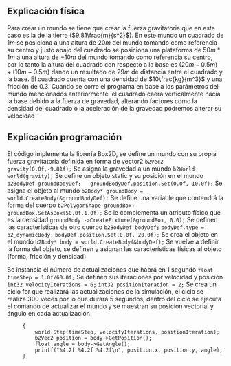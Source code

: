 ## Explicación física
Para crear un mundo se tiene que crear la fuerza gravitatoria que en este caso es la de la tierra ($9.81\frac{m}{s^2}$). 
En este mundo un cuadrado de $1m$ se posiciona a una altura de $20m$ del mundo tomando como referencia su centro y justo abajo del cuadrado se posiciona una plataforma de $50m*1m$ a una altura de $-10m$ del mundo tomando como referencia su centro, por lo tanto la altura del cuadrado con respecto a la base es $(20m-0.5m)+(10m-0.5m)$ dando un resultado de $29m$ de distancia entre el cuadrado y la base.
El cuadrado cuenta con una densidad de $10\frac{kg}{m^3}$ y una fricción de $0.3$.
Cuando se corre el programa en base a los parámetros del mundo mencionados anteriormente, el cuadrado caerá verticalmente hacia la base debido a la fuerza de gravedad, alterando factores como la densidad del cuadrado o la aceleración de la gravedad podremos alterar su velocidad 


## Explicación programación
El código implementa la librería Box2D, se define un mundo con su propia fuerza gravitatoria definida en forma de vector2
```b2Vec2 gravity(0.0f,-9.81f);``` 
Se asigna la gravedad a un mundo
```b2World world(gravity);``` 
Se define un objeto static y su posición en el mundo
```b2BodyDef groundBodyDef;   groundBodyDef.position.Set(0.0f,-10.0f);```
Se asigna el objeto al mundo
```b2Body* groundBody = world.CreateBody(&groundBodyDef);```
Se define una variable que contendrá la forma del cuerpo
```b2PolygonShape groundBox;```
```groundBox.SetAsBox(50.0f,1.0f);```
Se le complementa un atributo físico que es la densidad
```groundBody ->CreateFixture(&groundBox, 0.0);```
Se definen las características de otro cuerpo
```b2BodyDef bodyDef;```
```bodyDef.type = b2_dynamicBody;```
```bodyDef.position.Set(0.0f, 20.0f);```
Se crea el objeto en el mundo
```b2Body* body = world.CreateBody(&bodyDef);```
Se vuelve a definir la forma del objeto, se definen y asignan las características físicas al objeto (forma, fricción y densidad)

Se instancia el número de actualizaciones que habrá en 1 segundo
```float timeStep = 1.0f/60.0f;```
Se definen sus iteraciones por velocidad y posición
```int32 velocityIterations = 6;```
```int32 positionIteration = 2;```
Se crea un ciclo for que realizará las actualizaciones de la simulación, el ciclo se realiza 300 veces por lo que durará 5 segundos, dentro del ciclo se ejecuta el comando de actualizar el mundo y se muestran su posicion vectorial y ángulo en cada actualización 
```for(int32 i = 0; i < 300; ++i) 
     { 
         world.Step(timeStep, velocityIterations, positionIteration); 
         b2Vec2 position = body->GetPosition(); 
         float angle = body->GetAngle(); 
         printf("%4.2f %4.2f %4.2f\n", position.x, position.y, angle); 
     }
```




